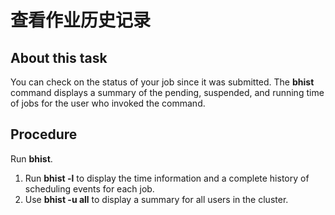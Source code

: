 # 查看作业历史记录

## About this task

You can check on the status of your job since it was submitted. The **bhist** command displays a summary of the pending, suspended, and running time of jobs for the user who invoked the command.

## Procedure

Run **bhist**.

1. Run **bhist -l** to display the time information and a complete history of scheduling events for each job.
2. Use **bhist -u all** to display a summary for all users in the cluster.
